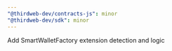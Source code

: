 ```yaml
---
"@thirdweb-dev/contracts-js": minor
"@thirdweb-dev/sdk": minor
---
```


Add SmartWalletFactory extension detection and logic
